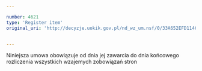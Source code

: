 ```yaml
---

number: 4621
type: 'Register item'
original_uri: 'http://decyzje.uokik.gov.pl/nd_wz_um.nsf/0/33A652EFD11467F3C1257B6B0022C190?OpenDocument'


---
```


Niniejsza umowa obowiązuje od dnia jej zawarcia do dnia końcowego rozliczenia wszystkich wzajemych zobowiązań stron
